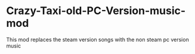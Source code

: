# Crazy-Taxi-old-PC-Version-music-mod
This mod replaces the steam version songs with the non steam pc version music

